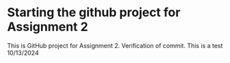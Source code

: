 # Starting the github project for Assignment 2
This is GitHub project for Assignment 2.
Verification of commit. This is a test 10/13/2024